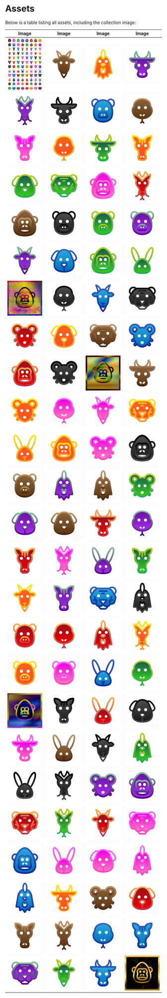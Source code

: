 # Assets

Below is a table listing all assets, including the collection image:

| Image | Image | Image | Image |
|-------|-------|-------|-------|
| ![Collection](collection.png) | ![0](assets/0.png) | ![1](assets/1.png) | ![2](assets/2.png) |
| ![3](assets/3.png) | ![4](assets/4.png) | ![5](assets/5.png) | ![6](assets/6.png) |
| ![7](assets/7.png) | ![8](assets/8.png) | ![9](assets/9.png) | ![10](assets/10.png) |
| ![11](assets/11.png) | ![12](assets/12.png) | ![13](assets/13.png) | ![14](assets/14.png) |
| ![15](assets/15.png) | ![16](assets/16.png) | ![17](assets/17.png) | ![18](assets/18.png) |
| ![19](assets/19.png) | ![20](assets/20.png) | ![21](assets/21.png) | ![22](assets/22.png) |
| ![23](assets/23.png) | ![24](assets/24.png) | ![25](assets/25.png) | ![26](assets/26.png) |
| ![27](assets/27.png) | ![28](assets/28.png) | ![29](assets/29.png) | ![30](assets/30.png) |
| ![31](assets/31.png) | ![32](assets/32.png) | ![33](assets/33.png) | ![34](assets/34.png) |
| ![35](assets/35.png) | ![36](assets/36.png) | ![37](assets/37.png) | ![38](assets/38.png) |
| ![39](assets/39.png) | ![40](assets/40.png) | ![41](assets/41.png) | ![42](assets/42.png) |
| ![43](assets/43.png) | ![44](assets/44.png) | ![45](assets/45.png) | ![46](assets/46.png) |
| ![47](assets/47.png) | ![48](assets/48.png) | ![49](assets/49.png) | ![50](assets/50.png) |
| ![51](assets/51.png) | ![52](assets/52.png) | ![53](assets/53.png) | ![54](assets/54.png) |
| ![55](assets/55.png) | ![56](assets/56.png) | ![57](assets/57.png) | ![58](assets/58.png) |
| ![59](assets/59.png) | ![60](assets/60.png) | ![61](assets/61.png) | ![62](assets/62.png) |
| ![63](assets/63.png) | ![64](assets/64.png) | ![65](assets/65.png) | ![66](assets/66.png) |
| ![67](assets/67.png) | ![68](assets/68.png) | ![69](assets/69.png) | ![70](assets/70.png) |
| ![71](assets/71.png) | ![72](assets/72.png) | ![73](assets/73.png) | ![74](assets/74.png) |
| ![75](assets/75.png) | ![76](assets/76.png) | ![77](assets/77.png) | ![78](assets/78.png) |
| ![79](assets/79.png) | ![80](assets/80.png) | ![81](assets/81.png) | ![82](assets/82.png) |
| ![83](assets/83.png) | ![84](assets/84.png) | ![85](assets/85.png) | ![86](assets/86.png) |
| ![87](assets/87.png) | ![88](assets/88.png) | ![89](assets/89.png) | ![90](assets/90.png) |
| ![91](assets/91.png) | ![92](assets/92.png) | ![93](assets/93.png) | ![94](assets/94.png) |
| ![95](assets/95.png) | ![96](assets/96.png) | ![97](assets/97.png) | ![98](assets/98.png) |
